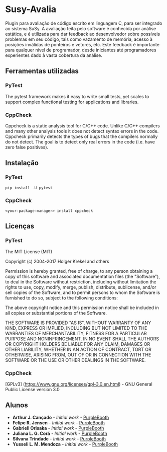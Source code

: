 # Susy-Avalia

Plugin para avaliação de código escrito em linguagem C, para ser integrado ao sistema SuSy. A avaliação feita pelo software é conhecida por análise estática, e é utilizada para dar feedback ao desenvolvedor sobre possíveis problemas em seu código, tais como vazamento de memória, acesso à posições inválidas de ponteiros e vetores, etc. Este feedback é importante para qualquer nível de programador, desde iniciantes até programadores experientes dado à vasta cobertura da análise.

## Ferramentas utilizadas

### PyTest

The pytest framework makes it easy to write small tests, yet scales to support complex functional testing for applications and libraries.

### CppCheck

Cppcheck is a static analysis tool for C/C++ code. Unlike C/C++ compilers and many other analysis tools it does not detect syntax errors in the code. Cppcheck primarily detects the types of bugs that the compilers normally do not detect. The goal is to detect only real errors in the code (i.e. have zero false positives).

## Instalação

### PyTest

```
pip install -U pytest
```

### CppCheck

```
<your-package-manager> install cppcheck
```

## Licenças

### PyTest

The MIT License (MIT)

Copyright (c) 2004-2017 Holger Krekel and others

Permission is hereby granted, free of charge, to any person obtaining a copy of
this software and associated documentation files (the "Software"), to deal in
the Software without restriction, including without limitation the rights to
use, copy, modify, merge, publish, distribute, sublicense, and/or sell copies
of the Software, and to permit persons to whom the Software is furnished to do
so, subject to the following conditions:

The above copyright notice and this permission notice shall be included in all
copies or substantial portions of the Software.

THE SOFTWARE IS PROVIDED "AS IS", WITHOUT WARRANTY OF ANY KIND, EXPRESS OR
IMPLIED, INCLUDING BUT NOT LIMITED TO THE WARRANTIES OF MERCHANTABILITY,
FITNESS FOR A PARTICULAR PURPOSE AND NONINFRINGEMENT. IN NO EVENT SHALL THE
AUTHORS OR COPYRIGHT HOLDERS BE LIABLE FOR ANY CLAIM, DAMAGES OR OTHER
LIABILITY, WHETHER IN AN ACTION OF CONTRACT, TORT OR OTHERWISE, ARISING FROM,
OUT OF OR IN CONNECTION WITH THE SOFTWARE OR THE USE OR OTHER DEALINGS IN THE
SOFTWARE.

### CppCheck

[GPLv3] (https://www.gnu.org/licenses/gpl-3.0.en.html) - GNU General Public License version 3.0

## Alunos

* **Arthur J. Cançado** - *Initial work* - [PurpleBooth](https://github.com/PurpleBooth)
* **Felipe R. Jensen** - *Initial work* - [PurpleBooth](https://github.com/PurpleBooth)
* **Gabriell Orisaka** - *Initial work* - [PurpleBooth](https://github.com/PurpleBooth)
* **Juliana L. G. Corá** - *Initial work* - [PurpleBooth](https://github.com/PurpleBooth)
* **Silvana Trindade** - *Initial work* - [PurpleBooth](https://github.com/PurpleBooth)
* **Yusseli L. M. Mendoza** - *Initial work* - [PurpleBooth](https://github.com/PurpleBooth)
